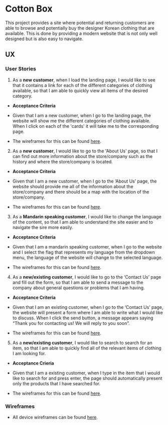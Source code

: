 # Cotton Box

This project provides a site where potential and returning customers are able to browse and potentially buy the designer Korean clothing that are available. This is done by providing a modern website that is not only well designed but is also easy to navigate.

## UX

### User Stories

1. As a **new customer**, when I load the landing page, I would like to see that it contains a link for each of the different categories of clothing available, so that I am able to quickly view all items of the desired category.

- **Acceptance Criteria**

- Given that I am a new customer, when I go to the landing page, the website will show me the different categories of clothing available. When I click on each of the 'cards' it will take me to the corresponding page.

- The wireframes for this can be found [here](wireframes/wireframes.pdf).

2. As a **new customer**, I would like to go to the 'About Us' page, so that I can find out more information about the store/company such as the history and where the store/company is located.

- **Acceptance Criteria**

- Given that I am a new customer, when I go to the ‘About Us’ page, the website should provide me all of the information about the store/company and there should be a map with the location of the store/company.

- The wireframes for this can be found [here](wireframes/wireframes.pdf).

3. As a **Mandarin speaking customer**, I would like to change the language of the content, so that I am able to understand the site easier and to navigate the sire more easily.

- **Acceptance Criteria**

- Given that I am a mandarin speaking customer, when I go to the website and I select the flag that represents my language from the dropdown menu, the language of the website will change to the selected language.

- The wireframes for this can be found [here](wireframes/wireframes.pdf).

4. As a **new/existing customer**, I would like to go to the ‘Contact Us’ page and fill out the form, so that I am able to send a message to the company about general questions or problems that I am having.

- **Acceptance Criteria**

- Given that I am an existing customer, when I go to the ‘Contact Us’ page, the website will present a form where I am able to write what I would like to discuss. When I click the send button, a message appears saying “Thank you for contacting us! We will reply to you soon”.

- The wireframes for this can be found [here](wireframes/wireframes.pdf).

5. As a **new/existing customer**, I would like to search to search for an item, so that I am able to quickly find all of the relevant items of clothing I am looking for.

- **Acceptance Crieria**

- Given that I am a existing customer, when I type in the item that I would like to search for and press enter, the page should automatically present only the products that I have searched for.

- The wireframes for this can be found [here](wireframes/wireframes.pdf).

### Wireframes

- All device wireframes can be found [here](wireframes/wireframes.pdf).
